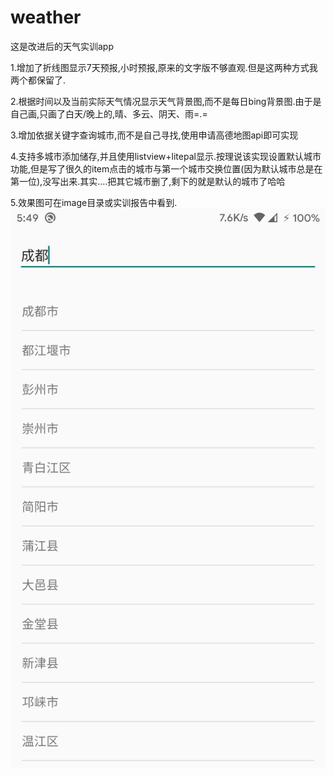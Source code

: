# weather
这是改进后的天气实训app

1.增加了折线图显示7天预报,小时预报,原来的文字版不够直观.但是这两种方式我两个都保留了.

2.根据时间以及当前实际天气情况显示天气背景图,而不是每日bing背景图.由于是自己画,只画了白天/晚上的,晴、多云、阴天、雨=.=

3.增加依据关键字查询城市,而不是自己寻找,使用申请高德地图api即可实现

4.支持多城市添加储存,并且使用listview+litepal显示.按理说该实现设置默认城市功能,但是写了很久的item点击的城市与第一个城市交换位置(因为默认城市总是在第一位),没写出来.其实....把其它城市删了,剩下的就是默认的城市了哈哈

5.效果图可在image目录或实训报告中看到.
![Alt text](https://raw.githubusercontent.com/areugoodmalaysia/weather/master/images/addCity.jpg)

